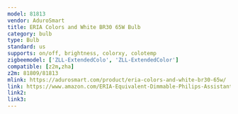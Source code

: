 ```yaml
---
model: 81813
vendor: AduroSmart
title: ERIA Colors and White BR30 65W Bulb
category: bulb
type: Bulb
standard: us
supports: on/off, brightness, colorxy, colotemp
zigbeemodel: ['ZLL-ExtendedColo', 'ZLL-ExtendedColor']
compatible: [z2m,zha]
z2m: 81809/81813
mlink: https://adurosmart.com/product/eria-colors-and-white-br30-65w/
link: https://www.amazon.com/ERIA-Equivalent-Dimmable-Philips-Assistant/dp/B07HJHZ592
link2: 
link3: 
---
```

